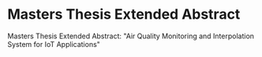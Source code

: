 # Masters Thesis Extended Abstract

Masters Thesis Extended Abstract: "Air Quality Monitoring and Interpolation System for IoT Applications"
